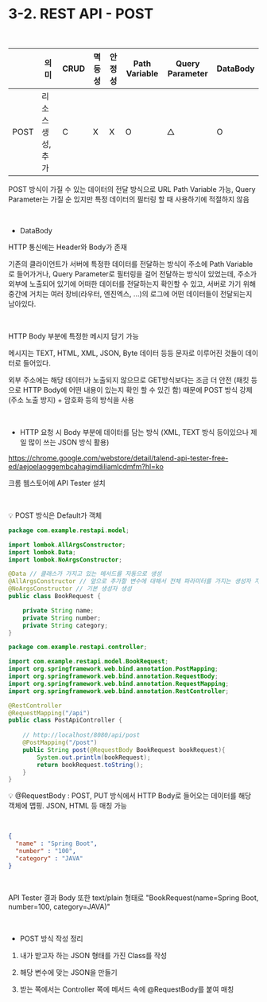 # 3-2. REST API - POST

<br/>

|      | 의미              | CRUD | 멱등성 | 안정성 | Path Variable | Query Parameter | DataBody |
| ---- | ----------------- | ---- | ------ | ------ | ------------- | --------------- | -------- |
| POST | 리소스 생성, 추가 | C    | X      | X      | O             | △               | O        |

POST 방식이 가질 수 있는 데이터의 전달 방식으로 URL Path Variable 가능, Query Parameter는 가질 순 있지만 특정 데이터의 필터링 할 때 사용하기에 적절하지 않음

<br/>

- DataBody

HTTP 통신에는 Header와 Body가 존재

기존의 클라이언트가 서버에 특정한 데이터를 전달하는 방식이 주소에 Path Variable로 들어가거나, Query Parameter로 필터링을 걸어 전달하는 방식이 있었는데, 주소가 외부에 노출되어 있기에 어떠한 데이터를 전달하는지 확인할 수 있고, 서버로 가기 위해 중간에 거치는 여러 장비(라우터, 엔진엑스, ...)의 로그에 어떤 데이터들이 전달되는지 남아있다.

<br/>

HTTP Body 부분에 특정한 메시지 담기 가능

메시지는 TEXT, HTML, XML, JSON, Byte 데이터 등등 문자로 이루어진 것들이 데이터로 들어있다.

외부 주소에는 해당 데이터가 노출되지 않으므로 GET방식보다는 조금 더 안전 (패킷 등으로 HTTP Body에 어떤 내용이 있는지 확인 할 수 있긴 함) 때문에 POST 방식 강제(주소 노출 방지) + 암호화 등의 방식을 사용

<br/>

- HTTP 요청 시 Body 부분에 데이터를 담는 방식 (XML, TEXT 방식 등이있으나 제일 많이 쓰는 JSON 방식 활용)

https://chrome.google.com/webstore/detail/talend-api-tester-free-ed/aejoelaoggembcahagimdiliamlcdmfm?hl=ko

크롬 웹스토어에 API Tester 설치

<br/>

:bulb: POST 방식은 Default가 객체

```java
package com.example.restapi.model;

import lombok.AllArgsConstructor;
import lombok.Data;
import lombok.NoArgsConstructor;

@Data // 클래스가 가지고 있는 메서드를 자동으로 생성
@AllArgsConstructor // 앞으로 추가할 변수에 대해서 전체 파라미터를 가지는 생성자 자동으로 생성
@NoArgsConstructor // 기본 생성자 생성
public class BookRequest {

    private String name;
    private String number;
    private String category;
}
```

```java
package com.example.restapi.controller;

import com.example.restapi.model.BookRequest;
import org.springframework.web.bind.annotation.PostMapping;
import org.springframework.web.bind.annotation.RequestBody;
import org.springframework.web.bind.annotation.RequestMapping;
import org.springframework.web.bind.annotation.RestController;

@RestController
@RequestMapping("/api")
public class PostApiController {
    
	// http://localhost/8080/api/post
    @PostMapping("/post")
    public String post(@RequestBody BookRequest bookRequest){
        System.out.println(bookRequest);
        return bookRequest.toString();
    }
}
```

:bulb: @RequestBody : POST, PUT 방식에서 HTTP Body로 들어오는 데이터를 해당 객체에 맵핑. JSON, HTML 등 매칭 가능

<br/>

```json
{
  "name" : "Spring Boot",
  "number" : "100",
  "category" : "JAVA"
}
```

<br/>

API Tester 결과 Body 또한 text/plain 형태로 "BookRequest(name=Spring Boot, number=100, category=JAVA)"

<br/>

- POST 방식 작성 정리

1. 내가 받고자 하는 JSON 형태를 가진 Class를 작성

2. 해당 변수에 맞는 JSON을 만들기

3. 받는 쪽에서는 Controller 쪽에 메서드 속에 @RequestBody를 붙여 매칭